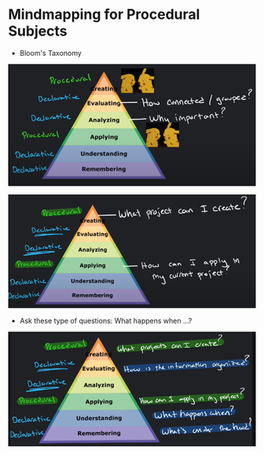 # Mindmapping for Procedural Subjects

- Bloom's Taxonomy

![alt text](images/blooms-taxonomy.png)

![alt text](images/blooms-taxonomy-2.png)

- Ask these type of questions: What happens when ...?

![alt text](images/blooms-taxonomy-3.png)